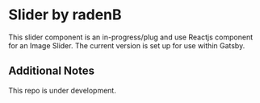 # Slider by radenB
This slider component is an in-progress/plug and use Reactjs component for an Image Slider. The current version is set up for use within Gatsby.

## Additional Notes

This repo is under development.
